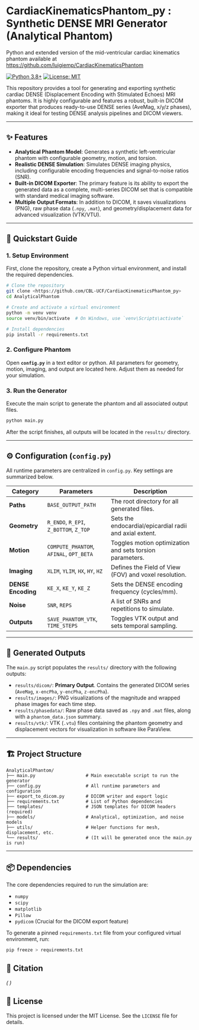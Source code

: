 # CardiacKinematicsPhantom_py : Synthetic DENSE MRI Generator (Analytical Phantom)
Python and extended version of the mid-ventricular cardiac kinematics phantom available at https://github.com/luigiemp/CardiacKinematicsPhantom

[![Python 3.8+](https://img.shields.io/badge/Python-3.8+-blue.svg)](https://www.python.org/downloads/)
[![License: MIT](https://img.shields.io/badge/License-MIT-yellow.svg)](https://opensource.org/licenses/MIT)

This repository provides a tool for generating and exporting synthetic cardiac DENSE (Displacement Encoding with Stimulated Echoes) MRI phantoms. It is highly configurable and features a robust, built-in DICOM exporter that produces ready-to-use DENSE series (AveMag, x/y/z phases), making it ideal for testing DENSE analysis pipelines and DICOM viewers.

---

## ✨ Features

* **Analytical Phantom Model**: Generates a synthetic left-ventricular phantom with configurable geometry, motion, and torsion.
* **Realistic DENSE Simulation**: Simulates DENSE imaging physics, including configurable encoding frequencies and signal-to-noise ratios (SNR).
* **Built-in DICOM Exporter**: The primary feature is its ability to export the generated data as a complete, multi-series DICOM set that is compatible with standard medical imaging software.
* **Multiple Output Formats**: In addition to DICOM, it saves visualizations (PNG), raw phase data (`.npy`, `.mat`), and geometry/displacement data for advanced visualization (VTK/VTU).

---

## 🚀 Quickstart Guide

### 1. Setup Environment

First, clone the repository, create a Python virtual environment, and install the required dependencies.

```bash
# Clone the repository
git clone <https://github.com/CBL-UCF/CardiacKinematicsPhantom_py>
cd AnalyticalPhantom

# Create and activate a virtual environment
python -m venv venv
source venv/bin/activate  # On Windows, use `venv\Scripts\activate`

# Install dependencies
pip install -r requirements.txt
```

### 2. Configure Phantom

Open **`config.py`** in a text editor or python. All parameters for geometry, motion, imaging, and output are located here. Adjust them as needed for your simulation.

### 3. Run the Generator

Execute the main script to generate the phantom and all associated output files.

```bash
python main.py
```
After the script finishes, all outputs will be located in the `results/` directory.

---

## ⚙️ Configuration (`config.py`)

All runtime parameters are centralized in `config.py`. Key settings are summarized below.

| Category             | Parameters                                           | Description                                      |
| -------------------- | ---------------------------------------------------- | ------------------------------------------------ |
| **Paths** | `BASE_OUTPUT_PATH`                                   | The root directory for all generated files.      |
| **Geometry** | `R_ENDO`, `R_EPI`, `Z_BOTTOM`, `Z_TOP`               | Sets the endocardial/epicardial radii and axial extent. |
| **Motion** | `COMPUTE_PHANTOM`, `AFINAL`, `OPT_BETA`               | Toggles motion optimization and sets torsion parameters. |
| **Imaging** | `XLIM`, `YLIM`, `HX`, `HY`, `HZ`                       | Defines the Field of View (FOV) and voxel resolution. |
| **DENSE Encoding** | `KE_X`, `KE_Y`, `KE_Z`                                 | Sets the DENSE encoding frequency (cycles/mm).   |
| **Noise** | `SNR`, `REPS`                                        | A list of SNRs and repetitions to simulate.      |
| **Outputs** | `SAVE_PHANTOM_VTK`, `TIME_STEPS`                       | Toggles VTK output and sets temporal sampling.   |

---

## 📁 Generated Outputs

The `main.py` script populates the `results/` directory with the following outputs:

* `results/dicom/`: **Primary Output**. Contains the generated DICOM series (`AveMag`, `x-encPha`, `y-encPha`, `z-encPha`).
* `results/images/`: PNG visualizations of the magnitude and wrapped phase images for each time step.
* `results/phasedata/`: Raw phase data saved as `.npy` and `.mat` files, along with a `phantom_data.json` summary.
* `results/vtk/`: VTK (`.vtu`) files containing the phantom geometry and displacement vectors for visualization in software like ParaView.

---

## 🏗️ Project Structure

```
AnalyticalPhantom/
├── main.py                   # Main executable script to run the generator
├── config.py                 # All runtime parameters and configuration
├── export_to_dicom.py        # DICOM writer and export logic
├── requirements.txt          # List of Python dependencies
├── templates/                # JSON templates for DICOM headers (required)
├── models/                   # Analytical, optimization, and noise models
├── utils/                    # Helper functions for mesh, displacement, etc.
└── results/                  # (It will be generated once the main.py is run)
```

---

## 📦 Dependencies

The core dependencies required to run the simulation are:

* `numpy`
* `scipy`
* `matplotlib`
* `Pillow`
* `pydicom` (Crucial for the DICOM export feature)

To generate a pinned `requirements.txt` file from your configured virtual environment, run:
```bash
pip freeze > requirements.txt
```

## 📖 Citation

*(                                 )*

## 🔑 License

This project is licensed under the MIT License. See the `LICENSE` file for details.


